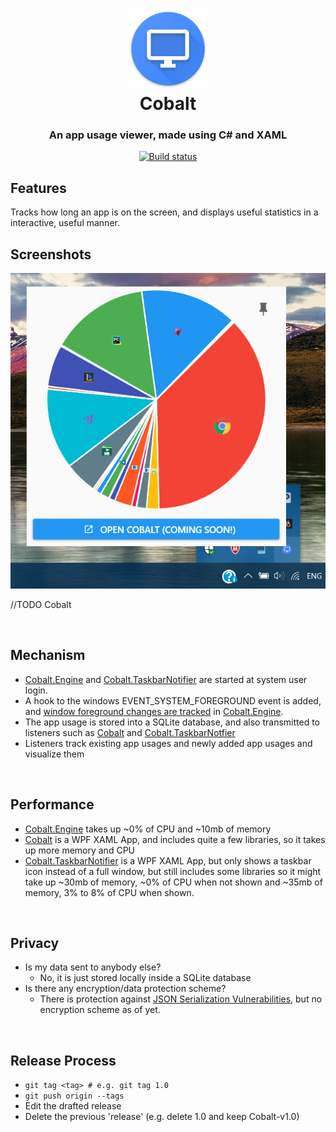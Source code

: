 <h1 align="center">
  <img src="./images/icon_512.png" height="128" width="128" alt="Logo" /><br />Cobalt
</h1>

<h3 align="center">An app usage viewer, made using C# and XAML</h3>

<div align="center">

  [![Build status](https://ci.appveyor.com/api/projects/status/m9cben5elbs4rkcw/branch/master?svg=true)](https://ci.appveyor.com/project/Enigmatrix/cobalt/branch/master)
</div>


## Features
Tracks how long an app is on the screen, and displays useful statistics in a interactive, useful manner.

## Screenshots

![Cobalt.TaskbarNotifier](./images/cobalt_taskbarnotifier.png "Cobalt.TaskbarNotifier")

//TODO Cobalt

<br />

## Mechanism
- [Cobalt.Engine](/Cobalt.Engine) and [Cobalt.TaskbarNotifier](/Cobalt.TaskbarNotifier) are started at system user login.
- A hook to the windows EVENT_SYSTEM_FOREGROUND event is added, and [window foreground changes are tracked](/Cobalt.Engine/AppWatcher.cs) in [Cobalt.Engine](/Cobalt.Engine).
- The app usage is stored into a SQLite database, and also transmitted to listeners such as [Cobalt](/Cobalt) and [Cobalt.TaskbarNotfier](/Cobalt.TaskbarNotifier)
- Listeners track existing app usages and newly added app usages and visualize them 

<br />

## Performance
- [Cobalt.Engine](/Cobalt.Engine) takes up ~0% of CPU and ~10mb of memory
- [Cobalt](/Cobalt) is a WPF XAML App, and includes quite a few libraries, so it takes up more memory and CPU
- [Cobalt.TaskbarNotifier](/Cobalt.TaskbarNotifier) is a WPF XAML App, but only shows a taskbar icon instead of a full window, but still includes some libraries so it might take up ~30mb of memory, ~0% of CPU when not shown and ~35mb of memory, 3% to 8% of CPU when shown.

<br />

## Privacy
- Is my data sent to anybody else?
  - No, it is just stored locally inside a SQLite database
- Is there any encryption/data protection scheme?
  - There is protection against [JSON Serialization Vulnerabilities](https://www.blackhat.com/docs/us-17/thursday/us-17-Munoz-Friday-The-13th-Json-Attacks.pdf), but no encryption scheme as of yet.
  
<br />

## Release Process
- ```git tag <tag> # e.g. git tag 1.0```
- ```git push origin --tags```
- Edit the drafted release
- Delete the previous 'release' (e.g. delete 1.0 and keep Cobalt-v1.0)

